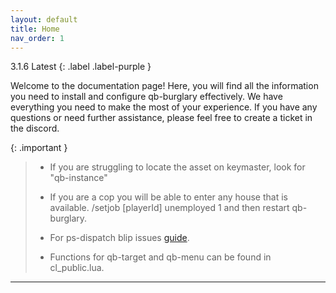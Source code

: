```yaml
---
layout: default
title: Home
nav_order: 1
---
```


3.1.6 Latest
{: .label .label-purple }

Welcome to the documentation page! Here, you will find all the information you need to install and configure qb-burglary effectively. We have everything you need to make the most of your experience. If you have any questions or need further assistance, please feel free to create a ticket in the discord.

{: .important }
> - If you are struggling to locate the asset on keymaster, look for "qb-instance"
> 
> - If you are a cop you will be able to enter any house that is available. /setjob [playerId] unemployed 1 and then restart qb-burglary.
>
> - For ps-dispatch blip issues [guide](https://mknzz.github.io/burglary-docs/config.html#adding-or-changing-dispatch-alerts).
>
> - Functions for qb-target and qb-menu can be found in cl_public.lua.
>
----
[Just the Docs]: https://just-the-docs.github.io/just-the-docs/
[GitHub Pages]: https://docs.github.com/en/pages
[README]: https://github.com/just-the-docs/just-the-docs-template/blob/main/README.md
[Jekyll]: https://jekyllrb.com
[GitHub Pages / Actions workflow]: https://github.blog/changelog/2022-07-27-github-pages-custom-github-actions-workflows-beta/
[use this template]: https://github.com/just-the-docs/just-the-docs-template/generate
